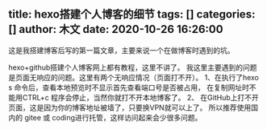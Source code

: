 title: hexo搭建个人博客的细节
tags: []
categories: []
author: 木文
date: 2020-10-26 16:26:00
---
这是我搭建博客后写的第一篇文章，主要来说一个在做博客时遇到的坑。

hexo+github搭建个人博客网上都有教程，这里不讲了。
我这里主要遇到的问题是页面无响应的问题。这里有两个无响应情况（页面打不开）。
1、在执行了hexo s 命令后，查看本地预览时不显示首先查看端口号是否被占用，
在复制网址时不能用CTRL+c 程序会停止，当然你就打不开本地博客了。
2、 在GitHub上打不开页面，这是因为你的博客地址被墙了，只要换VPN就可以上了。
所以推荐使用国内的 gitee 或 coding进行托管，这样访问起来会少很多问题。

